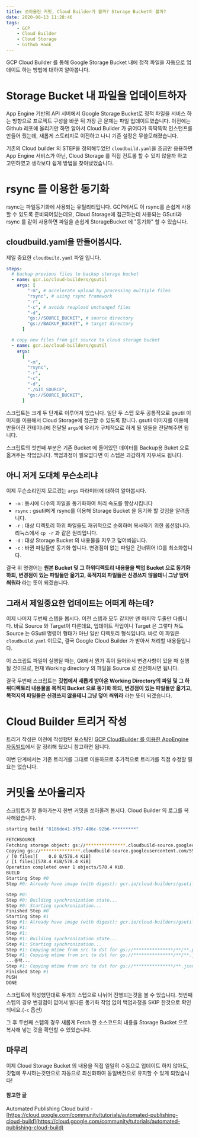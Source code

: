 ```yaml
---
title: 쏘아올린 커밋, Cloud Builder가 볼까? Storage Bucket이 볼까?
date: 2020-08-13 11:28:46
tags: 
    - GCP
    - Cloud Builder
    - Cloud Storage
    - Github Hook
---
```

GCP Cloud Builder 를 통해 Google Storage Bucket 내에 정적 파일을 자동으로 업데이트 하는 방법에 대하여 알아봅니다.
<!-- excerpt -->


# Storage Bucket 내 파일을 업데이트하자
App Engine 기반의 API 서버에서 Google Storage Bucket로 정적 파일을 서비스 하는 방향으로 프로젝트 구성을 바꾼 뒤 가장 큰 문제는 파일 업데이트였습니다. 이전에는 Github 레포에 올리기만 하면 알아서 Cloud Builder 가 긁어다가 뚝딱뚝딱 인스턴프를 만들어 줬는데, 새롭게 스토리지로 이전하고 나니 기존 설정은 무쓸모해졌습니다.

기존의 Cloud builder 의 STEP을 정의해두었던 `cloudbuild.yaml`을 조금만 응용하면 App Engine 서비스가 아닌, Cloud Storage 를 직접 컨트롤 할 수 있지 않을까 하고 고민하였고 생각보다 쉽게 방법을 찾아냈었습니다.


# rsync 를 이용한 동기화
rsync는 파일동기화에 사용되는 유틸리티입니다. GCP에서도 이 rsync를 손쉽게 사용할 수 있도록 준비되어있는데요,
Cloud Storage에 접근하는데 사용되는 GSutil과 rsync 를 같이 사용하면 파일을 손쉽게 StorageBucket 에 "동기화" 할 수 있습니다.


## cloudbuild.yaml을 만들어봅시다.
제일 중요한 `cloudbuild.yaml` 파일 입니다.

```yaml
steps:
  # backup previous files to backup storage bucket
  - name: gcr.io/cloud-builders/gsutil
    args: [
        "-m", # accelerate upload by processing multiple files
        "rsync", # using rsync framework
        "-r",
        "-c", # avoids reupload unchanged files
        "-d",
        "gs://SOURCE_BUCKET", # source directory
        "gs://BACKUP_BUCKET", # target directory
      ]

  # copy new files from git source to cloud storage bucket
  - name: gcr.io/cloud-builders/gsutil
    args:
      [
        "-m",
        "rsync",
        "-r",
        "-c",
        "-d",
        "./GIT_SOURCE",
        "gs://SOURCE_BUCKET",
      ]
```

스크립트는 크게 두 단계로 이루어져 있습니다. 일단 두 스텝 모두 공통적으로 gsutil 이미지를 이용해서 Cloud Storage에 접근할 수 있도록 합니다. gsutil 이미지를 이용해 만들어진 컨테이너에 전달될 `args`에 우리가 구체적으로 하게 될 일들을 전달해주면 됩니다.

스크립트의 첫번째 부분은 기존 Bucket 에 들어있던 데이터를 Backup용 Buket 으로 옮겨주는 작업입니다. 백업과정이 필요없다면 이 스텝은 과감하게 지우셔도 됩니다.


## 아니 저게 도대체 무슨소리냐
이제 무슨소리인지 모르겠는 `args` 파라미터에 대하여 알아봅시다.

* `-m` : 동시에 다수의 파일을 동기화하여 처리 속도를 향상시킵니다
* `rsync` : gsutil에게 rsync를 이용해 Storage Bucket 을 동기화 할 것임을 알려줍니다.
* `-r` : 대상 디렉토리 하위 파일들도 재귀적으로 순회하며 복사하기 위한 옵션입니다. 리눅스에서 `cp -r` 과 같은 원리입니다.
* `-d` : 대상 Storage Bucket 의 내용물을 지우고 덮어씌웁니다.
* `-c` : 바뀐 파일들만 동기화 합니다. 변경점이 없는 파일은 건너뛰어 IO를 최소화합니다.

결국 위 명령어는 **원본 Bucket 및 그 하위디렉토리 내용물을 백업 Bucket 으로 동기화 하되, 변경점이 있는 파일들만 옮기고, 목적지의 파일들은 신경쓰지 않을테니 그냥 덮어 씌워라** 라는 뜻이 되겠습니다.


## 그래서 제일중요한 업데이트는 어떠게 하는데?
이제 나머지 두번째 스텝을 봅시다.
이전 스텝과 모두 같지만 맨 마지막 두줄만 다릅니다. 바로 Source 와 Target이 다른데요, 업데이트 작업이니 Target 은 그렇다 쳐도 Source 는 GSutil 명령어 형태가 아닌 일반 디렉토리 형식입니다.
바로 이 파일은 `cloudbuild.yaml` 이므로, 결국 Google Cloud Builder 가 받아서 처리할 내용들입니다.

이 스크립트 파일이 실행될 때는, Git에서 뭔가 훅이 들어와서 변경사항이 있을 때 실행될 것이므로, 현재 Working directory 의 파일을 Source 로 선언하시면 됩니다.

결국 두번째 스크립트는 **깃헙에서 새롭게 받아온 Working Directory의 파일 및 그 하위디렉토리 내용물을 목적지 Bucket 으로 동기화 하되, 변경점이 있는 파일들만 옮기고, 목적지의 파일들은 신경쓰지 않을테니 그냥 덮어 씌워라** 라는 뜻이 되겠습니다.


# Cloud Builder 트리거 작성
트리거 작성은 이전에 작성했던 포스팅인 [GCP CloudBuilder 를 이용한 AppEngine 자동빌드](https://zerogyun.dev/2020/01/29/GAE%20%EC%9E%90%EB%8F%99%EB%B9%8C%EB%93%9C/)에서 잘 정리해 뒀으니 참고하면 됩니다.

이번 단계에서는 기존 트리거를 그대로 이용하므로 추가적으로 트리거를 직접 수정할 필요는 없습니다.


# 커밋을 쏘아올리자
스크립트가 잘 돌아가는지 한번 커밋을 쏘아올려 봅시다. Cloud Builder 의 로그를 복사해왔습니다.

```bash
starting build "8186de41-3f57-486c-92b6-*********"

FETCHSOURCE
Fetching storage object: gs://***************.cloudbuild-source.googleusercontent.com/55f3b2db0ee4220bbb71da3b50ce8c40c31b6fdd-f29bc344-7cf5-4828-855f-ad719c940eb9.tar.gz#***************
Copying gs://***************.cloudbuild-source.googleusercontent.com/55f3b2db0ee4220bbb71da3b50ce8c40c31b6fdd-f29bc344-7cf5-4828-855f-ad719c940eb9.tar.gz#***************...
/ [0 files][    0.0 B/578.4 KiB]                                                
/ [1 files][578.4 KiB/578.4 KiB]                                                
Operation completed over 1 objects/578.4 KiB.                                    
BUILD
Starting Step #0
Step #0: Already have image (with digest): gcr.io/cloud-builders/gsutil

Step #0: 
Step #0: Building synchronization state...
Step #0: Starting synchronization...
Finished Step #0
Starting Step #1
Step #1: Already have image (with digest): gcr.io/cloud-builders/gsutil
Step #1: 
Step #1: 
Step #1: Building synchronization state...
Step #1: Starting synchronization...
Step #1: Copying mtime from src to dst for gs://***************/**/**.pdf
Step #1: Copying mtime from src to dst for gs://***************/**/**.json
...중략...
Step #1: Copying mtime from src to dst for gs://***************/**.json
Finished Step #1
PUSH
DONE
```

스크립트에 작성했던대로 두개의 스텝으로 나뉘어 진행되는것을 볼 수 있습니다.
첫번째 스텝의 경우 변경점이 없어서 별다른 동기화 작업 없이 백업과정을 SKIP 한것으로 확인되네요.(`-c` 옵션)

그 후 두번째 스텝의 경우 새롭게 Fetch 한 소스코드의 내용을 Storage Bucket 으로 복사해 넣는 것을 확인할 수 있었습니다.

## 마무리
이제 Cloud Storage Bucket 의 내용을 직접 일일히 수동으로 업데이트 하지 않아도, 깃헙에 푸시하는것만으로 자동으로 최신화하여 동일버전으로 유지할 수 있게 되었습니다! 


#### 참고한 글
Automated Publishing Cloud build - [https://cloud.google.com/community/tutorials/automated-publishing-cloud-build](https://cloud.google.com/community/tutorials/automated-publishing-cloud-build)